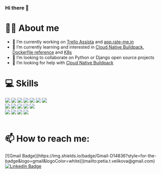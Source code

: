 ### Hi there 👋

<!--
**scallopy/scallopy** is a ✨ _special_ ✨ repository because its `README.md` (this file) appears on your GitHub profile.

https://www.webfx.com/tools/emoji-cheat-sheet/ 

https://hendrasob.github.io/badges/

https://github.com/tandpfun/skill-icons?tab=readme-ov-file#readme

Here are some ideas to get you started:

- 🔭 I’m currently working ...
- 🌱 I’m currently learning ... 
- 👯 I’m looking to collaborate on ...
- 🤔 I’m looking for help with ...
- 💬 Ask me about ...
- 📫 How to reach me: ...
- 😄 Pronouns: ...
- ⚡ Fun fact: ...
-->

# 👱‍♀️ About me

- 🔭 I’m currently working on [Trello Assista](https://assista.io/) and [app.rate-me.in](https://app.rate-me.in/)
- 🌱 I’m currently learning and interested in [Cloud Native Buildpack](https://buildpacks.io/), [Dockerfile reference](https://docs.docker.com/reference/dockerfile/) and [K8s](https://kubernetes.io/)
- 👯 I’m looking to collaborate on Python or Django open source projects
- 🤔 I’m looking for help with [Cloud Native Buildpack](https://buildpacks.io/)


# 💻 Skills

<!--
[![My Skills](https://skillicons.dev/icons?i=docker,py,django,react,angular,nodejs,materialui,php,postgres,elasticsearch,linux,bash,supabase,vim,git,windows,vercel)](https://skillicons.dev)
-->

<div>
  <a href="https://www.python.org/" target=”_blank”><img src="https://skillicons.dev/icons?i=py"/></a>
  <a href="https://www.djangoproject.com/"><img src="https://skillicons.dev/icons?i=django"/></a>
  <a href="https://legacy.reactjs.org/"><img src="https://skillicons.dev/icons?i=react"/></a>
  <a href="https://mui.com/material-ui/getting-started/"><img src="https://skillicons.dev/icons?i=materialui"/></a>
  <a href="https://angular.io/start"><img src="https://skillicons.dev/icons?i=angular"/></a>
  <a href="https://nodejs.org/en/about"><img src="https://skillicons.dev/icons?i=nodejs"/></a>
  <a href="https://www.php.net/manual/en/getting-started.php"><img src="https://skillicons.dev/icons?i=php"/></a>
</div>
<div>
  <a href="https://linuxjourney.com/lesson/linux-history"><img src="https://skillicons.dev/icons?i=linux"/></a>
  <a href="https://hpc.dccn.nl/docs/bash/index.html"><img src="https://skillicons.dev/icons?i=bash"/></a>
  <a href="https://www.vim.org/"><img src="https://skillicons.dev/icons?i=vim"/></a>
  <a href="https://git-scm.com/book/en/v2"><img src="https://skillicons.dev/icons?i=git"/></a>
  <a href="https://www.microsoft.com/"><img src="https://skillicons.dev/icons?i=windows"/></a>
</div>
<div>
  <a href="https://docs.docker.com/get-docker/" target=”_blank”><img src="https://skillicons.dev/icons?i=docker"/></a>
  <a href="https://www.elastic.co/guide/index.html"><img src="https://skillicons.dev/icons?i=elasticsearch"/></a>
  <a href="https://www.postgresql.org/about/"><img src="https://skillicons.dev/icons?i=postgres"/></a>
  <a href="https://supabase.com/docs"><img src="https://skillicons.dev/icons?i=supabase"/></a>
</div>

<br>


# 📫 How to reach me:

<div id="badges">
  [![Gmail Badge](https://img.shields.io/badge/Gmail-D14836?style=for-the-badge&logo=gmail&logoColor=white)](mailto:petia.t.velikova@gmail.com)
  <a href="https://www.linkedin.com/in/petya-velikova-02b198119/"  target=”_blank”><img src="https://img.shields.io/badge/LinkedIn-blue?style=for-the-badge&logo=linkedin&logoColor=white" alt="LinkedIn Badge"/></a>
  <!--
  <a href="your-youtube-URL">
    <img src="https://img.shields.io/badge/YouTube-red?style=for-the-badge&logo=youtube&logoColor=white" alt="Youtube Badge"/>
  </a>
  <a href="your-twitter-URL">
    <img src="https://img.shields.io/badge/Twitter-blue?style=for-the-badge&logo=twitter&logoColor=white" alt="Twitter Badge"/>
  </a>
  -->
</div>

<!--
# ⚡ Fun fact:
-->
